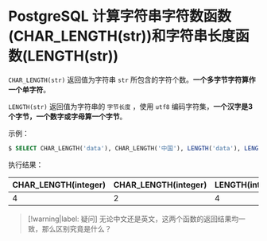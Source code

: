 # PostgreSQL 计算字符串字符数函数(CHAR_LENGTH(str))和字符串长度函数(LENGTH(str))

`CHAR_LENGTH(str)` 返回值为字符串 `str` 所包含的字符个数。**一个多字节字符算作一个单字符**。

`LENGTH(str)` 返回值为字符串的 `字节长度` ，使用 `utf8` 编码字符集，**一个汉字是3个字节，一个数字或字母算一个字节**。

示例：

```sql
$ SELECT CHAR_LENGTH('data'), CHAR_LENGTH('中国'), LENGTH('data'), LENGTH('中国');
```

执行结果：

|CHAR_LENGTH(integer)|CHAR_LENGTH(integer)|LENGTH(integer)|LENGTH(integer)|
|-----|-----|-----|-----|
|4 |           2 |      4 |      2|

> [!warning|label: 疑问]
> 无论中文还是英文，这两个函数的返回结果均一致，那么区别究竟是什么？

